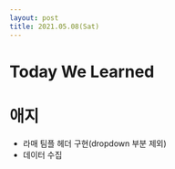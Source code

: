 ```yaml
---
layout: post
title: 2021.05.08(Sat)
---
```


# Today We Learned

# 애지

- 라매 팀플 헤더 구현(dropdown 부분 제외)
- 데이터 수집
